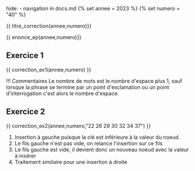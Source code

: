 hide: - navigation  in docs.md
{% set annee = 2023 %}
{% set numero = "40" %}

{{ titre_correction(annee,numero)}}


{{ enonce_ep(annee,numero)}}
 

## Exercice 1

{{ correction_ex1(annee,numero) }}

!!! Commentaires
    Le nombre de mots est le nombre d'espace plus 1, sauf lorsque la phrase se termine par un point d'exclamation ou un point d'interrogation c'est alors le nombre d'espace.

## Exercice 2 

{{ correction_ex2(annee,numero,"22 26 29 30 32 34 37") }}

1. Insertion à gauche puisque la clé est inférieure à la valeur du noeud.
2. Le fils gauche n'est pas vide, on relance l'insertion sur ce fils
3. Le fils gauche est vide, il devient donc un nouveau noeud avec la valeur à insérer
4. Traitement similaire pour une insertion à droite

